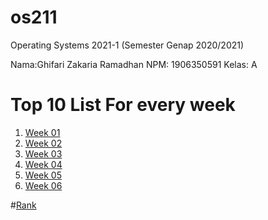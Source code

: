 # os211
Operating Systems 2021-1 (Semester Genap 2020/2021)

Nama:Ghifari Zakaria Ramadhan 
NPM: 1906350591
Kelas: A

# Top 10 List For every week
1. [Week 01](https://ghifarizr.github.io/os211/W01/)<br>
2. [Week 02](https://ghifarizr.github.io/os211/W02/)<br>
3. [Week 03](https://ghifarizr.github.io/os211/W03/)<br>
4. [Week 04](https://ghifarizr.github.io/os211/W04/)<br>
5. [Week 05](https://ghifarizr.github.io/os211/W05/)<br>
6. [Week 06](https://ghifarizr.github.io/os211/W06/)<br>

#[Rank](https://ghifarizr.github.io/os211/TXT/myrank.txt)<br>
